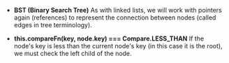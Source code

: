 - **BST (Binary Search Tree)**
  As with linked lists, we will work with pointers again
  (references) to represent the connection between nodes
  (called edges in tree terminology).

- **this.compareFn(key, node.key) === Compare.LESS_THAN**
  If the node's key is less than the current node's key (in this case it is the root),
  we must check the left child of the node.
